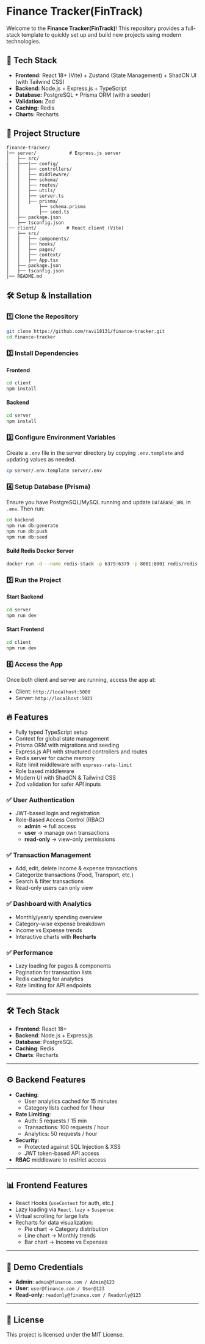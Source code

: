 # Finance Tracker(FinTrack)

Welcome to the **Finance Tracker(FinTrack)**! This repository provides a full-stack template to quickly set up and build new projects using modern technologies.

## 🚀 Tech Stack

- **Frontend:** React 18+ (Vite) + Zustand (State Management) + ShadCN UI (with Tailwind CSS)
- **Backend:** Node.js + Express.js + TypeScript
- **Database:** PostgreSQL + Prisma ORM (with a seeder)
- **Validation:** Zod
- **Caching:** Redis
- **Charts:** Recharts

## 📂 Project Structure

```
finance-tracker/
│── server/            # Express.js server
│   ├── src/
|   ├───|── config/
│   │   ├── controllers/
│   │   ├── middleware/
│   │   ├── schema/
│   │   ├── routes/
│   │   ├── utils/
│   │   ├── server.ts
│   │   ├── prisma/
│   │       ├── schema.prisma
│   │       ├── seed.ts
│   ├── package.json
│   ├── tsconfig.json
│── client/           # React client (Vite)
│   ├── src/
│   │   ├── components/
│   │   ├── hooks/
│   │   ├── pages/
│   │   ├── context/
│   │   ├── App.tsx
│   ├── package.json
│   ├── tsconfig.json
│── README.md
```

## 🛠️ Setup & Installation

### 1️⃣ Clone the Repository

```sh
git clone https://github.com/ravi18131/finance-tracker.git
cd finance-tracker
```

### 2️⃣ Install Dependencies

#### Frontend

```sh
cd client
npm install
```

#### Backend

```sh
cd server
npm install
```

### 3️⃣ Configure Environment Variables

Create a `.env` file in the server directory by copying `.env.template` and updating values as needed.

```sh
cp server/.env.template server/.env
```

### 4️⃣ Setup Database (Prisma)

Ensure you have PostgreSQL/MySQL running and update `DATABASE_URL` in `.env`. Then run:

```sh
cd backend
npm run db:generate
npm run db:push
npm run db:seed
```

#### Build Redis Docker Server
```sh
docker run -d --name redis-stack -p 6379:6379 -p 8001:8001 redis/redis-stack:latest
```

### 5️⃣ Run the Project

#### Start Backend

```sh
cd server
npm run dev
```

#### Start Frontend

```sh
cd client
npm run dev
```

### 6️⃣ Access the App

Once both client and server are running, access the app at:

- Client: `http://localhost:5000`
- Server: `http://localhost:5021`

## 🔥 Features

- Fully typed TypeScript setup
- Context for global state management
- Prisma ORM with migrations and seeding
- Express.js API with structured controllers and routes
- Redis server for cache memory
- Rate limit middleware with `express-rate-limit`
- Role based middleware
- Modern UI with ShadCN & Tailwind CSS
- Zod validation for safer API inputs

### ✅ User Authentication
- JWT-based login and registration
- Role-Based Access Control (RBAC)
  - **admin** → full access
  - **user** → manage own transactions
  - **read-only** → view-only permissions

### ✅ Transaction Management
- Add, edit, delete income & expense transactions
- Categorize transactions (Food, Transport, etc.)
- Search & filter transactions
- Read-only users can only view

### ✅ Dashboard with Analytics
- Monthly/yearly spending overview
- Category-wise expense breakdown
- Income vs Expense trends
- Interactive charts with **Recharts**

### ✅ Performance
- Lazy loading for pages & components
- Pagination for transaction lists
- Redis caching for analytics
- Rate limiting for API endpoints

---

## 🛠 Tech Stack

- **Frontend**: React 18+
- **Backend**: Node.js + Express.js
- **Database**: PostgreSQL
- **Caching**: Redis
- **Charts**: Recharts

---

## ⚙️ Backend Features
- **Caching**:
  - User analytics cached for 15 minutes
  - Category lists cached for 1 hour
- **Rate Limiting**:
  - Auth: 5 requests / 15 min
  - Transactions: 100 requests / hour
  - Analytics: 50 requests / hour
- **Security**:
  - Protected against SQL Injection & XSS
  - JWT token-based API access
- **RBAC** middleware to restrict access

---

## 📊 Frontend Features
- React Hooks (`useContext` for auth, etc.)
- Lazy loading via `React.lazy` + `Suspense`
- Virtual scrolling for large lists
- Recharts for data visualization:
  - Pie chart → Category distribution
  - Line chart → Monthly trends
  - Bar chart → Income vs Expenses

---

## 🔑 Demo Credentials
- **Admin**: `admin@finance.com / Admin@123`
- **User**: `user@finance.com / User@123`
- **Read-only**: `readonly@finance.com / Readonly@123`

---

## 📜 License

This project is licensed under the MIT License.
